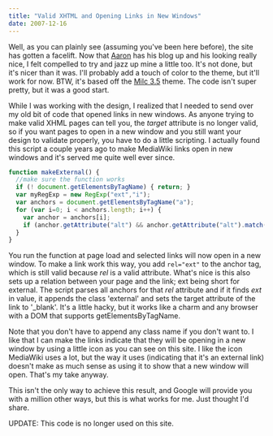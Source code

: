 ```yaml
---
title: "Valid XHTML and Opening Links in New Windows"
date: 2007-12-16
---
```


Well, as you can plainly see (assuming you've been here before), the site has gotten a facelift. Now that <a href="http://aaronstaves.com/">Aaron</a> has his blog up and his looking really nice, I felt compelled to try and jazz up mine a little too. It's not done, but it's nicer than it was. I'll probably add a touch of color to the theme, but it'll work for now. BTW, it's based off the <a href="http://weyland.be/wrdprss/index.php/2006/01/05/wordpress-theme-milc3-35/">Milc 3.5</a> theme. The code isn't super pretty, but it was a good start.

While I was working with the design, I realized that I needed to send over my old bit of code that opened links in new windows. As anyone trying to make valid XHML pages can tell you, the *target* attribute is no longer valid, so if you want pages to open in a new window and you still want your design to validate properly, you have to do a little scripting. I actually found this script a couple years ago to make MediaWiki links open in new windows and it's served me quite well ever since.

```js
function makeExternal() {
  //make sure the function works
  if (! document.getElementsByTagName) { return; }
  var myRegExp = new RegExp("ext","i");
  var anchors = document.getElementsByTagName("a");
  for (var i=0; i < anchors.length; i++) {
    var anchor = anchors[i];
    if (anchor.getAttribute("alt") && anchor.getAttribute("alt").match(myRegExp) ) { anchor.className+=" external"; anchor.target="_blank"; }
  }
}
```

You run the function at page load and selected links will now open in a new window. To make a link work this way, you add `rel="ext"` to the anchor tag, which is still valid because *rel* is a valid attribute. What's nice is this also sets up a relation between your page and the link; ext being short for external. The script parses all anchors for that *rel* attribute and if it finds *ext* in value, it appends the class 'external' and sets the target attribute of the link to '_blank'. It's a little hacky, but it works like a charm and any browser with a DOM that supports getElementsByTagName.

Note that you don't have to append any class name if you don't want to. I like that I can make the links indicate that they will be opening in a new window by using a little icon as you can see on this site. I like the icon MediaWiki uses a lot, but the way it uses (indicating that it's an external link) doesn't make as much sense as using it to show that a new window will open. That's my take anyway.

This isn't the only way to achieve this result, and Google will provide you with a million other ways, but this is what works for me. Just thought I'd share.

UPDATE: This code is no longer used on this site.